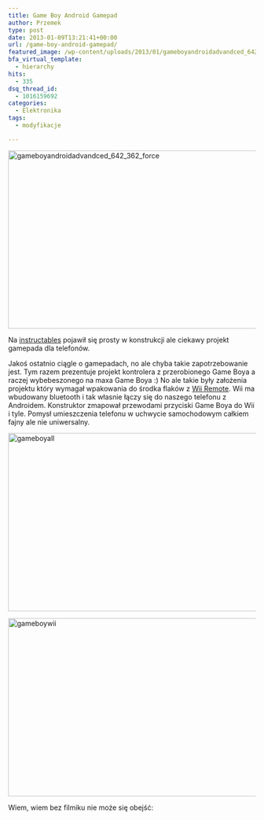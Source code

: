 ```yaml
---
title: Game Boy Android Gamepad
author: Przemek
type: post
date: 2013-01-09T13:21:41+00:00
url: /game-boy-android-gamepad/
featured_image: /wp-content/uploads/2013/01/gameboyandroidadvandced_642_362_force.jpg
bfa_virtual_template:
  - hierarchy
hits:
  - 335
dsq_thread_id:
  - 1016159692
categories:
  - Elektronika
tags:
  - modyfikacje

---
```

<a href="http://techfreak.pl/game-boy-android-gamepad/gameboyandroidadvandced_642_362_force/" rel="attachment wp-att-1035"><img class="aligncenter size-full wp-image-1035" alt="gameboyandroidadvandced_642_362_force" src="http://techfreak.pl/wp-content/uploads/2013/01/gameboyandroidadvandced_642_362_force.jpg" width="642" height="362" /></a>

Na [instructables][1] pojawił się prosty w konstrukcji ale ciekawy projekt gamepada dla telefonów.

<!--more-->

Jakoś ostatnio ciągle o gamepadach, no ale chyba takie zapotrzebowanie jest. Tym razem prezentuje projekt kontrolera z przerobionego Game Boya a raczej wybebeszonego na maxa Game Boya :) No ale takie były założenia projektu który wymagał wpakowania do środka flaków z <a href="http://pl.wikipedia.org/wiki/Wii_Remote" target="_blank">Wii Remote</a>. Wii ma wbudowany bluetooth i tak własnie łączy się do naszego telefonu z Androidem. Konstruktor zmapował przewodami przyciski Game Boya do Wii i tyle. Pomysł umieszczenia telefonu w uchwycie samochodowym całkiem fajny ale nie uniwersalny.

<a href="http://techfreak.pl/game-boy-android-gamepad/gameboyall/" rel="attachment wp-att-1026"><img class="aligncenter size-full wp-image-1026" alt="gameboyall" src="http://techfreak.pl/wp-content/uploads/2013/01/gameboyall.jpg" width="545" height="362" /></a>

<a href="http://techfreak.pl/game-boy-android-gamepad/gameboywii/" rel="attachment wp-att-1025"><img class="aligncenter size-full wp-image-1025" alt="gameboywii" src="http://techfreak.pl/wp-content/uploads/2013/01/gameboywii.jpg" width="545" height="362" /></a>

Wiem, wiem bez filmiku nie może się obejść:



&nbsp;

&nbsp;

&nbsp;

&nbsp;

&nbsp;

 [1]: http://www.instructables.com/id/Game-Boy-Android-Gamepad/